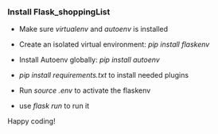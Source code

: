 ### Install Flask_shoppingList

- Make sure _virtualenv_ and _autoenv_ is installed

- Create an isolated virtual environment: _pip install flaskenv_
- Install Autoenv globally: _pip install autoenv_

- _pip install requirements.txt_ to install needed plugins
- Run _source .env_ to activate the flaskenv

- use _flask run_ to run it

Happy coding!
